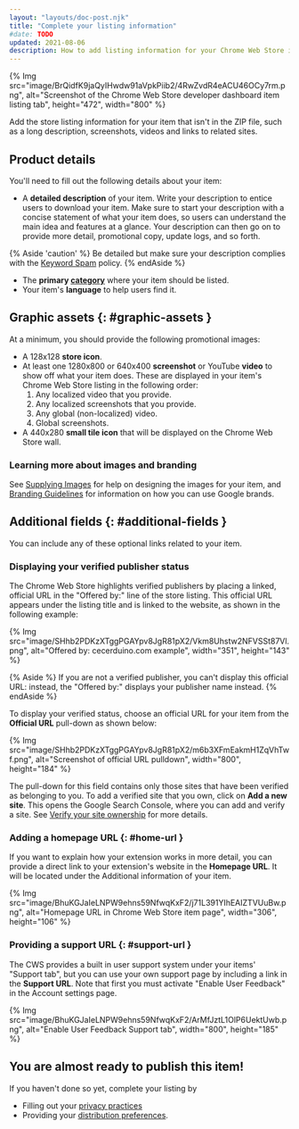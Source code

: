 ```yaml
---
layout: "layouts/doc-post.njk"
title: "Complete your listing information"
#date: TODO
updated: 2021-08-06
description: How to add listing information for your Chrome Web Store item.
---
```


{% Img src="image/BrQidfK9jaQyIHwdw91aVpkPiib2/4RwZvdR4eACU46OCy7rm.png",
       alt="Screenshot of the Chrome Web Store developer dashboard item listing tab", height="472", width="800" %}

Add the store listing information for your item that isn't in the ZIP file, such as a long
description, screenshots, videos and links to related sites. 

## Product details 
You'll need to fill out the following details about your item:

- A **detailed description** of your item. Write your description to entice users to download your
  item. Make sure to start your description with a concise statement of what your item does, so
  users can understand the main idea and features at a glance. Your description can then go on to
  provide more detail, promotional copy, update logs, and so forth.
  
{% Aside 'caution' %}
Be detailed but make sure your description complies with the [Keyword Spam][1] policy.
{% endAside %}

- The **primary [category][5]** where your item should be listed.
- Your item's **language** to help users find it.

## Graphic assets {: #graphic-assets }

At a minimum, you should provide the following promotional images:

- A 128x128 **store icon**.
- At least one 1280x800 or 640x400 **screenshot** or YouTube **video** to show off what your item
  does. These are displayed in your item's Chrome Web Store listing in the following order:
  1.  Any localized video that you provide.
  1.  Any localized screenshots that you provide.
  1.  Any global (non-localized) video.
  1.  Global screenshots.
- A 440x280 **small tile icon** that will be displayed on the Chrome Web Store wall.

### Learning more about images and branding

See [Supplying Images][2] for help on designing the images for your item, and [Branding
Guidelines][3] for information on how you can use Google brands. 

## Additional fields {: #additional-fields }

You can include any of these optional links related to your item. 

### Displaying your verified publisher status

The Chrome Web Store highlights verified publishers by placing a linked, official URL in the
"Offered by:" line of the store listing. This official URL appears under the listing title and is
linked to the website, as shown in the following example:

{% Img src="image/SHhb2PDKzXTggPGAYpv8JgR81pX2/Vkm8Uhstw2NFVSSt87Vl.png", alt="Offered by:
cecerduino.com example", width="351", height="143" %}

{% Aside %}
If you are not a verified publisher, you can't display this official URL: instead, the "Offered by:"
displays your publisher name instead.
{% endAside %}

To display your verified status, choose an official URL for your item from the **Official URL**
pull-down as shown below:

{% Img src="image/SHhb2PDKzXTggPGAYpv8JgR81pX2/m6b3XFmEakmH1ZqVhTwf.png", alt="Screenshot of
official URL pulldown", width="800", height="184" %}

The pull-down for this field contains only those sites that have been verified as belonging to you.
To add a verified site that you own, click on **Add a new site**. This opens the Google Search
Console, where you can add and verify a site. See [Verify your site ownership][4] for
more details.

### Adding a homepage URL {: #home-url }

If you want to explain how your extension works in more detail, you can provide a direct link to your extension's website in the **Homepage URL**. It will be located under the Additional information of your item.

{% Img src="image/BhuKGJaIeLNPW9ehns59NfwqKxF2/j71L391YIhEAIZTVUuBw.png", alt="Homepage URL in Chrome Web Store item page", width="306", height="106" %}

### Providing a support URL {: #support-url }

The CWS provides a built in user support system under your items' "Support tab", but you can use your own support page by including a link in the **Support URL**. Note that first you must activate "Enable User Feedback" in the Account settings page. 

{% Img src="image/BhuKGJaIeLNPW9ehns59NfwqKxF2/ArMfJztL1OlP6UektUwb.png", alt="Enable User Feedback Support tab", width="800", height="185" %}

## You are almost ready to publish this item! 
If you haven't done so yet, complete your listing by 
-  Filling out your [privacy practices][6] 
-  Providing your [distribution preferences][7].


[1]: /docs/webstore/spam-faq/#keyword-spam
[2]: /docs/webstore/images
[3]: /docs/webstore/branding
[4]: https://support.google.com/webmasters/answer/9008080
[5]: /docs/webstore/best_practices/#choose-your-apps-category-well
[6]: /docs/webstore/cws-dashboard-privacy
[7]: /docs/webstore/cws-dashboard-distribution